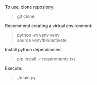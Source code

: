To use, clone repository:
> git clone

Recommend creating a virtual environment:
> python -m venv venv \
> source venv/bin/activate

Install python dependancies
> pip install -r requirements.txt

Execute:
> ./main.py

